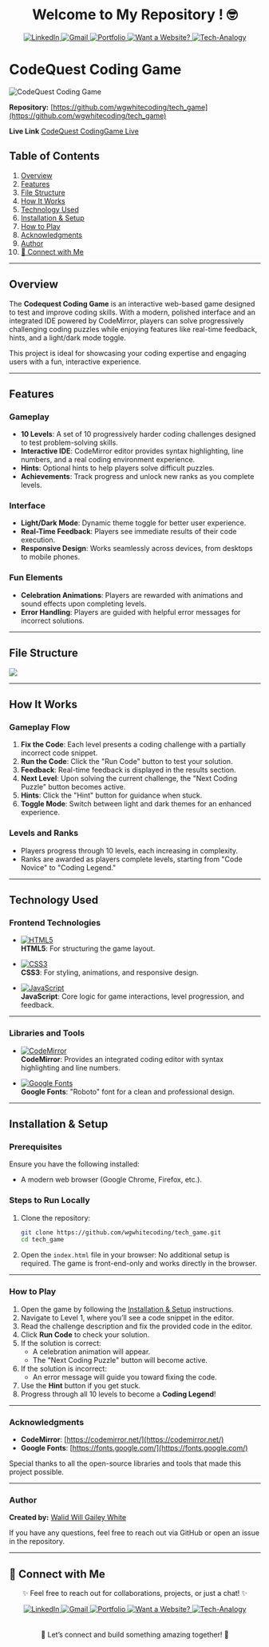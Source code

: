 <div align="center">
  <h1>Welcome to My Repository ! 🤓</h1>
  <a href="https://www.linkedin.com/in/walidwillwhite/" target="_blank">
    <img src="https://img.shields.io/badge/LinkedIn-0077B5?style=for-the-badge&logo=linkedin&logoColor=white" alt="LinkedIn">
  </a>
  <a href="mailto:walidwillwhite@gmail.com" target="_blank">
    <img src="https://img.shields.io/badge/Gmail-D14836?style=for-the-badge&logo=gmail&logoColor=white" alt="Gmail">
  </a>
  <a href="https://wgwhitecoding.github.io/portfolio/" target="_blank">
    <img src="https://img.shields.io/badge/Portfolio-00C7B7?style=for-the-badge&logo=netlify&logoColor=white" alt="Portfolio">
  </a>
  <a href="https://wgwhitecoding.github.io/CoolSites/" target="_blank">
    <img src="https://img.shields.io/badge/Want%20a%20Website%3F-00A676?style=for-the-badge&logo=firefox&logoColor=white" alt="Want a Website?">
  </a>
  <a href="https://www.linkedin.com/company/techa-nalogy/?viewAsMember=true" target="_blank">
    <img src="https://img.shields.io/badge/Tech--Analogy-FFD700?style=for-the-badge&logo=bulb&logoColor=white" alt="Tech-Analogy">
  </a>
</div>


# CodeQuest Coding Game


![CodeQuest Coding Game](assets/images/game.png)

**Repository:** [https://github.com/wgwhitecoding/tech_game](https://github.com/wgwhitecoding/tech_game)

**Live Link** [CodeQuest CodingGame Live](https://wgwhitecoding.github.io/tech_game/)

## Table of Contents
1. [Overview](#overview)
2. [Features](#features)
3. [File Structure](#file-structure)
4. [How It Works](#how-it-works)
5. [Technology Used](#technology-used)
6. [Installation & Setup](#installation--setup)
7. [How to Play](#how-to-play)
8. [Acknowledgments](#acknowledgments)
9. [Author](#author)
10. [🤝 Connect with Me](#connect-with-me)

---

## Overview
The **Codequest Coding Game** is an interactive web-based game designed to test and improve coding skills. With a modern, polished interface and an integrated IDE powered by CodeMirror, players can solve progressively challenging coding puzzles while enjoying features like real-time feedback, hints, and a light/dark mode toggle.

This project is ideal for showcasing your coding expertise and engaging users with a fun, interactive experience.

---

## Features
### Gameplay
- **10 Levels**: A set of 10 progressively harder coding challenges designed to test problem-solving skills.
- **Interactive IDE**: CodeMirror editor provides syntax highlighting, line numbers, and a real coding environment experience.
- **Hints**: Optional hints to help players solve difficult puzzles.
- **Achievements**: Track progress and unlock new ranks as you complete levels.
  
### Interface
- **Light/Dark Mode**: Dynamic theme toggle for better user experience.
- **Real-Time Feedback**: Players see immediate results of their code execution.
- **Responsive Design**: Works seamlessly across devices, from desktops to mobile phones.

### Fun Elements
- **Celebration Animations**: Players are rewarded with animations and sound effects upon completing levels.
- **Error Handling**: Players are guided with helpful error messages for incorrect solutions.

---

## File Structure

![](assets/images/file.png)


---

## How It Works
### Gameplay Flow
1. **Fix the Code**: Each level presents a coding challenge with a partially incorrect code snippet.
2. **Run the Code**: Click the "Run Code" button to test your solution.
3. **Feedback**: Real-time feedback is displayed in the results section.
4. **Next Level**: Upon solving the current challenge, the "Next Coding Puzzle" button becomes active.
5. **Hints**: Click the "Hint" button for guidance when stuck.
6. **Toggle Mode**: Switch between light and dark themes for an enhanced experience.

### Levels and Ranks
- Players progress through 10 levels, each increasing in complexity.
- Ranks are awarded as players complete levels, starting from "Code Novice" to "Coding Legend."

---

## Technology Used

### Frontend Technologies

- [![HTML5](https://img.shields.io/badge/HTML5-E34F26?style=for-the-badge&logo=html5&logoColor=white)](https://developer.mozilla.org/en-US/docs/Web/HTML)  
  **HTML5**: For structuring the game layout.

- [![CSS3](https://img.shields.io/badge/CSS3-1572B6?style=for-the-badge&logo=css3&logoColor=white)](https://developer.mozilla.org/en-US/docs/Web/CSS)  
  **CSS3**: For styling, animations, and responsive design.

- [![JavaScript](https://img.shields.io/badge/JavaScript-F7DF1E?style=for-the-badge&logo=javascript&logoColor=black)](https://developer.mozilla.org/en-US/docs/Web/JavaScript)  
  **JavaScript**: Core logic for game interactions, level progression, and feedback.

---

### Libraries and Tools

- [![CodeMirror](https://img.shields.io/badge/CodeMirror-008080?style=for-the-badge&logo=codemirror&logoColor=white)](https://codemirror.net/)  
  **CodeMirror**: Provides an integrated coding editor with syntax highlighting and line numbers.

- [![Google Fonts](https://img.shields.io/badge/Google%20Fonts-4285F4?style=for-the-badge&logo=google&logoColor=white)](https://fonts.google.com/)  
  **Google Fonts**: "Roboto" font for a clean and professional design.


---

## Installation & Setup
### Prerequisites
Ensure you have the following installed:
- A modern web browser (Google Chrome, Firefox, etc.).

### Steps to Run Locally
1. Clone the repository:
   ```bash
   git clone https://github.com/wgwhitecoding/tech_game.git
   cd tech_game


2. Open the `index.html` file in your browser:
No additional setup is required. The game is front-end-only and works directly in the browser.

---

### How to Play
1. Open the game by following the [Installation & Setup](#installation--setup) instructions.
2. Navigate to Level 1, where you’ll see a code snippet in the editor.
3. Read the challenge description and fix the provided code in the editor.
4. Click **Run Code** to check your solution.
5. If the solution is correct:
   - A celebration animation will appear.
   - The "Next Coding Puzzle" button will become active.
6. If the solution is incorrect:
   - An error message will guide you toward fixing the code.
7. Use the **Hint** button if you get stuck.
8. Progress through all 10 levels to become a **Coding Legend**!

---

### Acknowledgments
- **CodeMirror**: [https://codemirror.net/](https://codemirror.net/)
- **Google Fonts**: [https://fonts.google.com/](https://fonts.google.com/)

Special thanks to all the open-source libraries and tools that made this project possible.

---

### Author
**Created by:** [Walid Will Gailey White](https://github.com/wgwhitecoding)

If you have any questions, feel free to reach out via GitHub or open an issue in the repository.

---

## 🤝 Connect with Me <a id="connect-with-me"></a>

<div align="center">
 <p>✨ Feel free to reach out for collaborations, projects, or just a chat! ✨</p>
 
  
  <a href="https://www.linkedin.com/in/walidwillwhite/" target="_blank">
    <img src="https://img.shields.io/badge/LinkedIn-0077B5?style=for-the-badge&logo=linkedin&logoColor=white" alt="LinkedIn">
  </a>
  <a href="mailto:walidwillwhite@gmail.com" target="_blank">
    <img src="https://img.shields.io/badge/Gmail-D14836?style=for-the-badge&logo=gmail&logoColor=white" alt="Gmail">
  </a>
  <a href="https://wgwhitecoding.github.io/portfolio/" target="_blank">
    <img src="https://img.shields.io/badge/Portfolio-00C7B7?style=for-the-badge&logo=netlify&logoColor=white" alt="Portfolio">
  </a>
  <a href="https://wgwhitecoding.github.io/CoolSites/" target="_blank">
    <img src="https://img.shields.io/badge/Want%20a%20Website%3F-00A676?style=for-the-badge&logo=firefox&logoColor=white" alt="Want a Website?">
  </a>
  <a href="https://www.linkedin.com/company/techa-nalogy/?viewAsMember=true" target="_blank">
    <img src="https://img.shields.io/badge/Tech--Analogy-FFD700?style=for-the-badge&logo=bulb&logoColor=white" alt="Tech-Analogy">
  </a>
</div>
<br><br>
<div align="center">
🚀 Let’s connect and build something amazing together! 🚀
</div>





